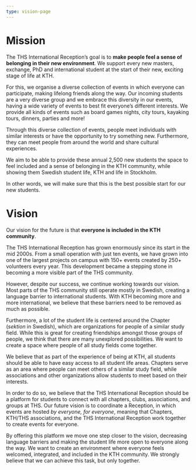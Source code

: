 ```yaml
---
type: vision-page
---
```

# Mission

The THS International Reception’s goal is to **make people feel a sense of belonging in their new environment**. We support every new masters, exchange, PhD and international student at the start of their new, exciting stage of life at KTH. 

For this, we organise a diverse collection of events in which everyone can participate, making lifelong friends along the way. Our incoming students are a very diverse group and we embrace this diversity in our events, having a wide variety of events to best fit everyone’s different interests. We provide all kinds of events such as board games nights, city tours, kayaking tours, dinners, parties and more! 

Through this diverse collection of events, people meet individuals with similar interests or have the opportunity to try something new. Furthermore, they can meet people from around the world and share cultural experiences. 

We aim to be able to provide these annual 2,500 new students the space to feel included and a sense of belonging in the KTH community, while showing them Swedish student life, KTH and life in Stockholm. 

In other words, we will make sure that this is the best possible start for our new students.

 

# Vision

Our vision for the future is that **everyone is included in the KTH community**. 

The THS International Reception has grown enormously since its start in the mid 2000s. From a small operation with just ten events, we have grown into one of the largest projects on campus with 150+ events created by 250+ volunteers every year. This development became a stepping stone in becoming a more visible part of the THS community.

However, despite our success, we continue working towards our vision. Most parts of the THS community still operate mostly in Swedish, creating a language barrier to international students. With KTH becoming more and more international, we believe that these barriers need to be removed as much as possible.

Furthermore, a lot of the student life is centered around the Chapter (_sektion_ in Swedish), which are organizations for people of a similar study field. While this is great for creating friendships amongst those groups of people, we think that there are many unexplored possibilities. We want to create a space where people of all study fields come together.

We believe that as part of the experience of being at KTH, all students should be able to have easy access to all student life areas. Chapters serve as an area where people can meet others of a similar study field, while associations and other organizations allow students to meet based on their interests.

In order to do so, we believe that the THS International Reception should be a platform for students to connect with all chapters, clubs, associations, and groups at THS. Our future vision is to coordinate a Reception, in which events are hosted _by everyone, for everyone_, meaning that Chapters, KTH/THS associations, and the THS International Reception work together to create events for everyone. 

By offering this platform we move one step closer to the vision, decreasing language barriers and making the student life more open to everyone along the way. We want to create an environment where everyone feels welcomed, integrated, and included in the KTH community. We strongly believe that we can achieve this task, but only together.
